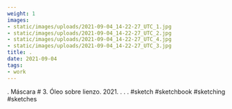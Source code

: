 ```yaml
---
weight: 1
images:
- static/images/uploads/2021-09-04_14-22-27_UTC_1.jpg
- static/images/uploads/2021-09-04_14-22-27_UTC_2.jpg
- static/images/uploads/2021-09-04_14-22-27_UTC_4.jpg
- static/images/uploads/2021-09-04_14-22-27_UTC_3.jpg
title: .
date: 2021-09-04
tags:
- work
---
```


.
Máscara # 3.
Óleo sobre lienzo.
2021.
.
.
.
#sketch #sketchbook #sketching #sketches
